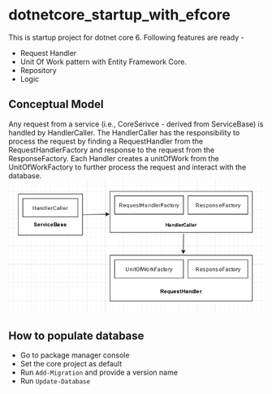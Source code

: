 # dotnetcore_startup_with_efcore
This is startup project for dotnet core 6. Following features are ready - 
- Request Handler
- Unit Of Work pattern with Entity Framework Core.
- Repository 
- Logic


## Conceptual Model
Any request from a service (i.e., CoreSerivce - derived from ServiceBase) is handled by HandlerCaller. The HandlerCaller has the responsibility to process the request by finding a RequestHandler from the RequestHandlerFactory and response to the request from the ResponseFactory. 
Each Handler creates a unitOfWork from the UnitOfWorkFactory to further process the request and interact with the database.
<img src="concept.jpg" />


## How to populate database
 - Go to package manager console 
 - Set the core project as default
 - Run ``` Add-Migration ``` and provide a version name
 - Run ``` Update-Database ```
 

